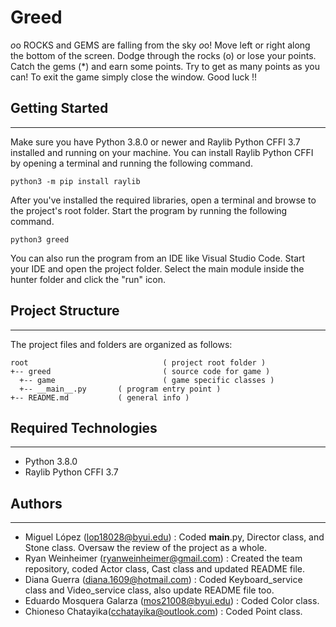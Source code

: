 # Greed
*o*o ROCKS and GEMS are falling from the sky *o*o! Move left or right along the bottom of the screen. Dodge through the rocks (o) or lose your points. Catch the gems (*) and earn some points. Try to get as many points as you can! To exit the game simply close the window. Good luck !!

## Getting Started
---
Make sure you have Python 3.8.0 or newer and Raylib Python CFFI 3.7 installed and running on your machine. You can install Raylib Python CFFI by opening a terminal and running the following command.
```
python3 -m pip install raylib
```
After you've installed the required libraries, open a terminal and browse to the project's root folder. Start the program by running the following command.
```
python3 greed
```
You can also run the program from an IDE like Visual Studio Code. Start your IDE and open the project folder. Select the main module inside the hunter folder and click the "run" icon.

## Project Structure
---
The project files and folders are organized as follows:
```
root                              ( project root folder )
+-- greed                         ( source code for game )
  +-- game                        ( game specific classes )
  +-- __main__.py       ( program entry point )
+-- README.md           ( general info )
```

## Required Technologies
---
* Python 3.8.0
* Raylib Python CFFI 3.7

## Authors
---
* Miguel López (lop18028@byui.edu) : Coded __main__.py, Director class, and Stone class. Oversaw the review of the project as a whole.
* Ryan Weinheimer (ryanweinheimer@gmail.com) : Created the team repository, coded Actor class, Cast class and updated README file.
* Diana Guerra (diana.1609@hotmail.com) : Coded Keyboard_service class and Video_service class, also update README file too.
* Eduardo Mosquera Galarza (mos21008@byui.edu) : Coded Color class.
* Chioneso Chatayika(cchatayika@outlook.com) : Coded Point class.